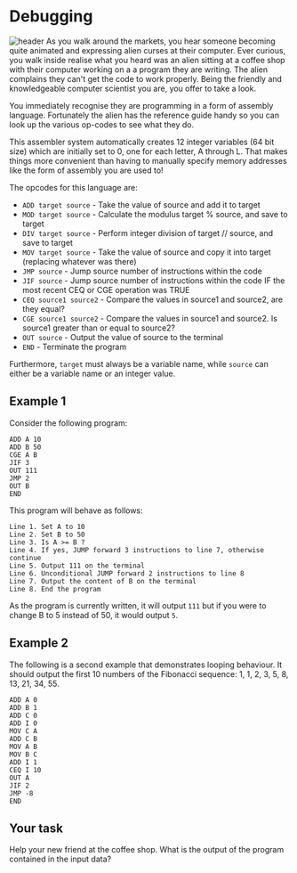 # Debugging
![header](https://codingquest.io/may2022/programming-web.png)
As you walk around the markets, you hear someone becoming quite animated and expressing alien curses at their computer. Ever curious, you walk inside realise what you heard was an alien sitting at a coffee shop with their computer working on a a program they are writing. The alien complains they can't get the code to work properly. Being the friendly and knowledgeable computer scientist you are, you offer to take a look.

You immediately recognise they are programming in a form of assembly language. Fortunately the alien has the reference guide handy so you can look up the various op-codes to see what they do.

This assembler system automatically creates 12 integer variables (64 bit size) which are initially set to 0, one for each letter, A through L. That makes things more convenient than having to manually specify memory addresses like the form of assembly you are used to!

The opcodes for this language are:

- `ADD target source` - Take the value of source and add it to target
- `MOD target source` - Calculate the modulus target % source, and save to target
- `DIV target source` - Perform integer division of target // source, and save to target
- `MOV target source` - Take the value of source and copy it into target (replacing whatever was there)
- `JMP source` - Jump source number of instructions within the code
- `JIF source` - Jump source number of instructions within the code IF the most recent CEQ or CGE operation was TRUE
- `CEQ source1 source2` - Compare the values in source1 and source2, are they equal?
- `CGE source1 source2` - Compare the values in source1 and source2. Is source1 greater than or equal to source2?
- `OUT source` - Output the value of source to the terminal
- `END` - Terminate the program

Furthermore, `target` must always be a variable name, while `source` can either be a variable name or an integer value.
## Example 1
Consider the following program:
```
ADD A 10
ADD B 50
CGE A B
JIF 3
OUT 111
JMP 2
OUT B
END
```
This program will behave as follows:
```
Line 1. Set A to 10
Line 2. Set B to 50
Line 3. Is A >= B ?
Line 4. If yes, JUMP forward 3 instructions to line 7, otherwise continue
Line 5. Output 111 on the terminal
Line 6. Unconditional JUMP forward 2 instructions to line 8
Line 7. Output the content of B on the terminal
Line 8. End the program
```
As the program is currently written, it will output `111` but if you were to change B to 5 instead of 50, it would output `5`.
## Example 2
The following is a second example that demonstrates looping behaviour. It should output the first 10 numbers of the Fibonacci sequence: 1, 1, 2, 3, 5, 8, 13, 21, 34, 55.
```
ADD A 0
ADD B 1
ADD C 0
ADD I 0
MOV C A
ADD C B
MOV A B
MOV B C
ADD I 1
CEQ I 10
OUT A
JIF 2
JMP -8
END
```
## Your task
Help your new friend at the coffee shop. What is the output of the program contained in the input data?

